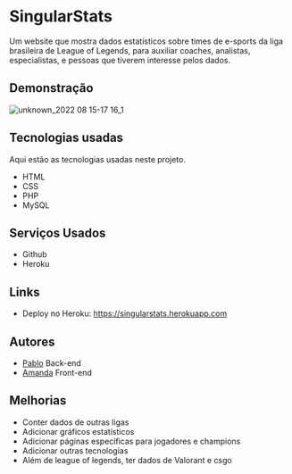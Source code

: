 
# SingularStats

Um website que mostra dados estatísticos sobre times de e-sports da liga brasileira de League of Legends, para auxiliar coaches, analistas, especialistas, e pessoas que tiverem interesse pelos dados.


## Demonstração

![unknown_2022 08 15-17 16_1](https://user-images.githubusercontent.com/99605685/184711799-59b93f85-fc0d-40a6-9d2d-ac1e50eed14b.gif)


## Tecnologias usadas

Aqui estão as tecnologias usadas neste projeto.

* HTML
* CSS
* PHP
* MySQL
## Serviços Usados

* Github
* Heroku
## Links

- Deploy no Heroku: https://singularstats.herokuapp.com


## Autores

- [Pablo](https://www.github.com/pbosm) Back-end 
- [Amanda](https://www.github.com/amandamanheze) Front-end


## Melhorias

* Conter dados de outras ligas
* Adicionar gráficos estatísticos 
* Adicionar páginas específicas para jogadores e champions
* Adicionar outras tecnologias
* Além de league of legends, ter dados de Valorant e csgo



